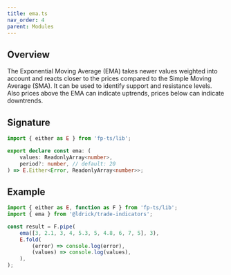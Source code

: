 ```yaml
---
title: ema.ts
nav_order: 4
parent: Modules
---
```


## Overview

The Exponential Moving Average (EMA) takes newer values weighted into account and reacts closer to the prices compared to the Simple Moving Average (SMA). It can be used to identify support and resistance levels. Also prices above the EMA can indicate uptrends, prices below can indicate downtrends.

## Signature

```typescript
import { either as E } from 'fp-ts/lib';

export declare const ema: (
	values: ReadonlyArray<number>,
	period?: number, // default: 20
) => E.Either<Error, ReadonlyArray<number>>;
```

## Example

```typescript
import { either as E, function as F } from 'fp-ts/lib';
import { ema } from '@ldrick/trade-indicators';

const result = F.pipe(
	ema([3, 2.1, 3, 4, 5.3, 5, 4.8, 6, 7, 5], 3),
	E.fold(
		(error) => console.log(error),
		(values) => console.log(values),
	),
);
```
